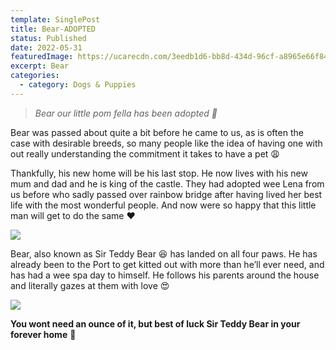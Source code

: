 ```yaml
---
template: SinglePost
title: Bear-ADOPTED
status: Published
date: 2022-05-31
featuredImage: https://ucarecdn.com/3eedb1d6-bb8d-434d-96cf-a8965e66f848/-/crop/453x318/0,116/-/preview/
excerpt: Bear
categories:
  - category: Dogs & Puppies
---
```

> *Bear our little pom fella has been adopted 💙*

Bear was passed about quite a bit before he came to us, as is often the case with desirable breeds, so many people like the idea of having one with out really understanding the commitment it takes to have a pet 😩

Thankfully, his new home will be his last stop. He now lives with his new mum and dad and he is king of the castle. They had adopted wee Lena from us before who sadly passed over rainbow bridge after having lived her best life with the most wonderful people. And now were so happy that this little man will get to do the same ❤️

![](https://ucarecdn.com/634e8ad1-70af-4954-afe9-70cb2bcae8bc/)

Bear, also known as Sir Teddy Bear 😆 has landed on all four paws. He has already been to the Port to get kitted out with more than he’ll ever need, and has had a wee spa day to himself. He follows his parents around the house and literally gazes at them with love 😍

![](https://ucarecdn.com/62e617cc-739b-432d-a6ff-68075df29745/)

**You wont need an ounce of it, but best of luck Sir Teddy Bear in your forever home** 🏡